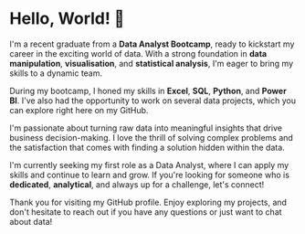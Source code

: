 # Hello, World! 👋

I'm a recent graduate from a **Data Analyst Bootcamp**, ready to kickstart my career in the exciting world of data. With a strong foundation in **data manipulation**, **visualisation**, and **statistical analysis**, I'm eager to bring my skills to a dynamic team.

During my bootcamp, I honed my skills in **Excel**, **SQL**, **Python**, and **Power BI**. I've also had the opportunity to work on several data projects, which you can explore right here on my GitHub.

I'm passionate about turning raw data into meaningful insights that drive business decision-making. I love the thrill of solving complex problems and the satisfaction that comes with finding a solution hidden within the data.

I'm currently seeking my first role as a Data Analyst, where I can apply my skills and continue to learn and grow. If you're looking for someone who is **dedicated**, **analytical**, and always up for a challenge, let's connect!

Thank you for visiting my GitHub profile. Enjoy exploring my projects, and don't hesitate to reach out if you have any questions or just want to chat about data!

<!---
faray003/faray003 is a ✨ special ✨ repository because its `README.md` (this file) appears on your GitHub profile.
You can click the Preview link to take a look at your changes.
--->
